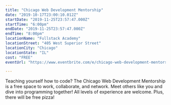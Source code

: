 ```yaml
---
title: "Chicago Web Development Mentorship"
date: "2019-10-17T23:00:10.012Z"
startDate: "2019-11-25T23:57:47.000Z"
startTime: "6:00pm"
endDate: "2019-11-25T23:57:47.000Z"
endTime: "8:00pm"
locationName: "Fullstack Academy"
locationStreet: "405 West Superior Street"
locationCity: "Chicago"
locationState: "IL"
cost: "FREE"
eventUrl: "https://www.eventbrite.com/e/chicago-web-development-mentorship-tickets-69016978641"

---
```


Teaching yourself how to code? The Chicago Web Development Mentorship is a free space to work, collaborate, and network. Meet others like you and dive into programming together! All levels of experience are welcome. Plus, there will be free pizza!

